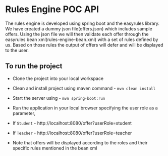 Rules Engine POC API
====================

The rules engine is developed using spring boot and the easyrules library. We have created a dummy json file(offers.json) which includes sample offers. Using the json file we will then validate each offer through the easyrules bean xml(rules-engine-bean.xml) with a set of rules defined by us. Based on those rules the output of offers will defer and will be displayed to the user.    


To run the project
------------------
* Clone the project into your local workspace
* Clean and install project using maven command - `mvn clean install`
* Start the server using - `mvn spring-boot:run`
* Run the application in your local browser specifying the user role as a parameter,

* If `Student` - http://localhost:8080/offer?userRole=student
* If `Teacher` - http://localhost:8080/offer?userRole=teacher

	
* Note that offers will be displayed according to the roles and their specific rules mentioned in the bean xml




